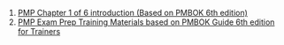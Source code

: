 1. [PMP Chapter 1 of 6 introduction (Based on PMBOK 6th edition)](https://www.slideshare.net/ShamilHabet/pmp-chapter-1-of-6-introduction-based-on-pmbok-6th-edition)  
1. [PMP Exam Prep Training Materials based on PMBOK Guide 6th edition for Trainers](https://www.slideshare.net/ReadytoTrain1/pmp-exam-prep-training-materials-based-on-pmbok-guide-6th-edition-for-trainers)
